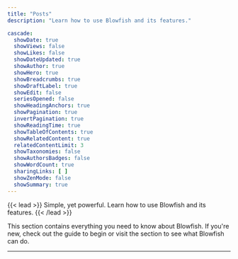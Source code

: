 ```yaml
---
title: "Posts"
description: "Learn how to use Blowfish and its features."

cascade:
  showDate: true
  showViews: false
  showLikes: false
  showDateUpdated: true
  showAuthor: true
  showHero: true
  showBreadcrumbs: true
  showDraftLabel: true
  showEdit: false
  seriesOpened: false
  showHeadingAnchors: true
  showPagination: true
  invertPagination: true
  showReadingTime: true
  showTableOfContents: true
  showRelatedContent: true
  relatedContentLimit: 3
  showTaxonomies: false
  showAuthorsBadges: false
  showWordCount: true
  sharingLinks: [ ]
  showZenMode: false
  showSummary: true
---
```


{{< lead >}}
Simple, yet powerful. Learn how to use Blowfish and its features.
{{< /lead >}}

This section contains everything you need to know about Blowfish. If you're new, check out the  guide to begin or visit the  section to see what Blowfish can do.

---
